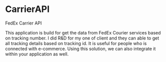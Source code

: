 # CarrierAPI
FedEx Carrier API


This application is build for get the data from FedEx Courier services based on tracking number. I did R&D for my one of client and they can able to get all tracking details based on tracking id. It is useful for people who is connected with e-commerce. Using this solution, we can also integrate it within your application as well.